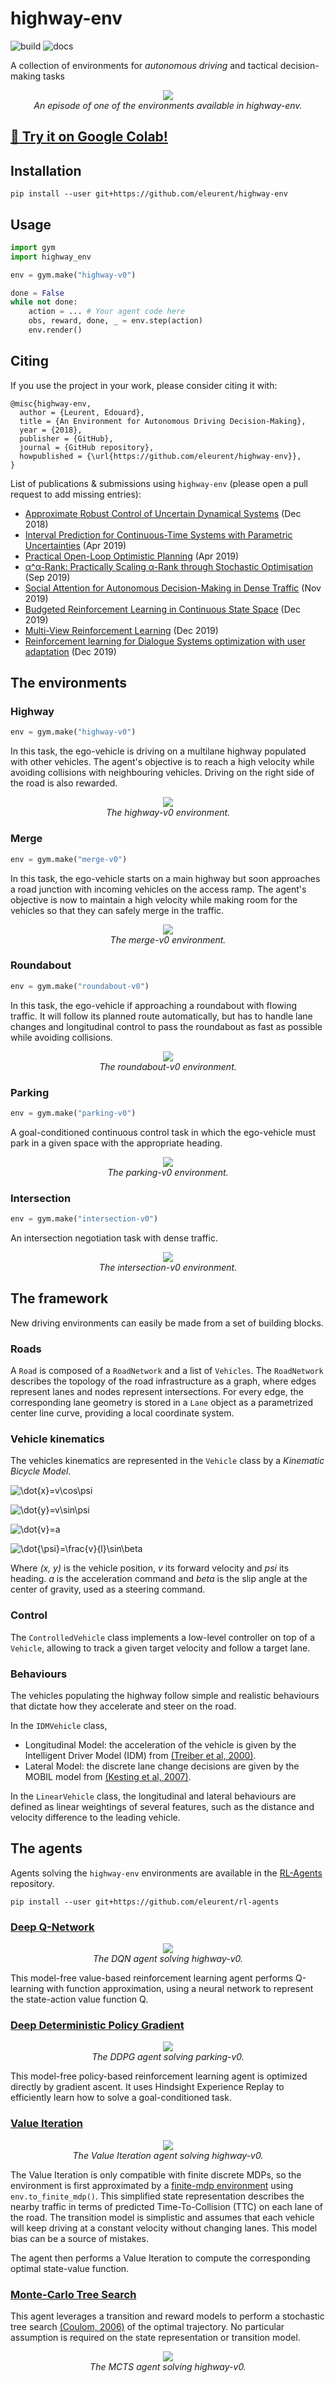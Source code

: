 # highway-env
![build](https://github.com/eleurent/highway-env/workflows/build/badge.svg)
![docs](https://github.com/eleurent/highway-env/workflows/docs/badge.svg)

A collection of environments for *autonomous driving* and tactical decision-making tasks

<p align="center">
    <img src="../gh-media/docs/media/highway-env.gif?raw=true"><br/>
    <em>An episode of one of the environments available in highway-env.</em>
</p>

## [:ledger: Try it on Google Colab!](scripts)

## Installation

`pip install --user git+https://github.com/eleurent/highway-env`

## Usage

```python
import gym
import highway_env

env = gym.make("highway-v0")

done = False
while not done:
    action = ... # Your agent code here
    obs, reward, done, _ = env.step(action)
    env.render()
```

## Citing

If you use the project in your work, please consider citing it with:
```
@misc{highway-env,
  author = {Leurent, Edouard},
  title = {An Environment for Autonomous Driving Decision-Making},
  year = {2018},
  publisher = {GitHub},
  journal = {GitHub repository},
  howpublished = {\url{https://github.com/eleurent/highway-env}},
}
```

List of publications & submissions using `highway-env` (please open a pull request to add missing entries):
* [Approximate Robust Control of Uncertain Dynamical Systems](https://arxiv.org/abs/1903.00220) (Dec 2018)
* [Interval Prediction for Continuous-Time Systems with Parametric Uncertainties](https://arxiv.org/abs/1904.04727) (Apr 2019)
* [Practical Open-Loop Optimistic Planning](https://arxiv.org/abs/1904.04700) (Apr 2019)
* [α^α-Rank: Practically Scaling α-Rank through Stochastic Optimisation](https://arxiv.org/abs/1909.11628) (Sep 2019)
* [Social Attention for Autonomous Decision-Making in Dense Traffic](https://arxiv.org/abs/1911.12250) (Nov 2019)
* [Budgeted Reinforcement Learning in Continuous State Space](http://papers.nips.cc/paper/9128-budgeted-reinforcement-learning-in-continuous-state-space/) (Dec 2019)
* [Multi-View Reinforcement Learning](http://papers.nips.cc/paper/8422-multi-view-reinforcement-learning) (Dec 2019)
* [Reinforcement learning for Dialogue Systems optimization with user adaptation](https://tel.archives-ouvertes.fr/tel-02422691/) (Dec 2019)

## The environments

### Highway

```python
env = gym.make("highway-v0")
```

In this task, the ego-vehicle is driving on a multilane highway populated with other vehicles.
The agent's objective is to reach a high velocity while avoiding collisions with neighbouring vehicles. Driving on the right side of the road is also rewarded.

<p align="center">
    <img src="../gh-media/docs/media/highway.gif?raw=true"><br/>
    <em>The highway-v0 environment.</em>
</p>


### Merge

```python
env = gym.make("merge-v0")
```

In this task, the ego-vehicle starts on a main highway but soon approaches a road junction with incoming vehicles on the access ramp. The agent's objective is now to maintain a high velocity while making room for the vehicles so that they can safely merge in the traffic.

<p align="center">
    <img src="../gh-media/docs/media/merge-env.gif?raw=true"><br/>
    <em>The merge-v0 environment.</em>
</p>

### Roundabout

```python
env = gym.make("roundabout-v0")
```

In this task, the ego-vehicle if approaching a roundabout with flowing traffic. It will follow its planned route automatically, but has to handle lane changes and longitudinal control to pass the roundabout as fast as possible while avoiding collisions.

<p align="center">
    <img src="../gh-media/docs/media/roundabout-env.gif?raw=true"><br/>
    <em>The roundabout-v0 environment.</em>
</p>

### Parking

```python
env = gym.make("parking-v0")
```

A goal-conditioned continuous control task in which the ego-vehicle must park in a given space with the appropriate heading.

<p align="center">
    <img src="../gh-media/docs/media/parking-env.gif?raw=true"><br/>
    <em>The parking-v0 environment.</em>
</p>

### Intersection

```python
env = gym.make("intersection-v0")
```

An intersection negotiation task with dense traffic.

<p align="center">
    <img src="../gh-media/docs/media/intersection-env.gif?raw=true"><br/>
    <em>The intersection-v0 environment.</em>
</p>

## The framework

New driving environments can easily be made from a set of building blocks.

### Roads

A `Road` is composed of a `RoadNetwork` and a list of `Vehicles`. The `RoadNetwork` describes the topology of the road infrastructure as a graph, where edges represent lanes and nodes represent intersections. For every edge, the corresponding lane geometry is stored in a `Lane` object as a parametrized center line curve, providing a local coordinate system.

### Vehicle kinematics

The vehicles kinematics are represented in the `Vehicle` class by a _Kinematic Bicycle Model_.

![\dot{x}=v\cos\psi](https://render.githubusercontent.com/render/math?math=\dot{x}=v\cos\psi)

![\dot{y}=v\sin\psi](https://render.githubusercontent.com/render/math?math=\dot{y}=v\sin\psi)

![\dot{v}=a](https://render.githubusercontent.com/render/math?math=\dot{v}=a)

![\dot{\psi}=\frac{v}{l}\sin\beta](https://render.githubusercontent.com/render/math?math=\dot{\psi}=\frac{v}{l}\sin\beta)

Where *(x, y)* is the vehicle position, *v* its forward velocity and *psi* its heading.
*a* is the acceleration command and *beta* is the slip angle at the center of gravity, used as a steering command.

### Control

The `ControlledVehicle` class implements a low-level controller on top of a `Vehicle`, allowing to track a given target velocity and follow a target lane.

### Behaviours

The vehicles populating the highway follow simple and realistic behaviours that dictate how they accelerate and steer on the road.

In the `IDMVehicle` class,
* Longitudinal Model: the acceleration of the vehicle is given by the Intelligent Driver Model (IDM) from [(Treiber et al, 2000)](https://arxiv.org/abs/cond-mat/0002177).
* Lateral Model: the discrete lane change decisions are given by the MOBIL model from [(Kesting et al, 2007)](https://www.researchgate.net/publication/239439179_General_Lane-Changing_Model_MOBIL_for_Car-Following_Models).

In the `LinearVehicle` class, the longitudinal and lateral behaviours are defined as linear weightings of several features, such as the distance and velocity difference to the leading vehicle.

## The agents

Agents solving the `highway-env` environments are available in the [RL-Agents](https://github.com/eleurent/rl-agents) repository.

`pip install --user git+https://github.com/eleurent/rl-agents`

### [Deep Q-Network](https://github.com/eleurent/rl-agents/tree/master/rl_agents/agents/dqn)


<p align="center">
    <img src="../gh-media/docs/media/dqn.gif?raw=true"><br/>
    <em>The DQN agent solving highway-v0.</em>
</p>

This model-free value-based reinforcement learning agent performs Q-learning with function approximation, using a neural network to represent the state-action value function Q.

### [Deep Deterministic Policy Gradient](https://github.com/openai/baselines/tree/master/baselines/her)

<p align="center">
    <img src="../gh-media/docs/media/ddpg.gif?raw=true"><br/>
    <em>The DDPG agent solving parking-v0.</em>
</p>

This model-free policy-based reinforcement learning agent is optimized directly by gradient ascent. It uses Hindsight Experience Replay to efficiently learn how to solve a goal-conditioned task.

### [Value Iteration](https://github.com/eleurent/rl-agents/blob/master/rl_agents/agents/dynamic_programming/value_iteration.py)

<p align="center">
    <img src="../gh-media/docs/media/ttcvi.gif?raw=true"><br/>
    <em>The Value Iteration agent solving highway-v0.</em>
</p>

The Value Iteration is only compatible with finite discrete MDPs, so the environment is first approximated by a [finite-mdp environment](https://github.com/eleurent/finite-mdp) using `env.to_finite_mdp()`. This simplified state representation describes the nearby traffic in terms of predicted Time-To-Collision (TTC) on each lane of the road. The transition model is simplistic and assumes that each vehicle will keep driving at a constant velocity without changing lanes. This model bias can be a source of mistakes.

The agent then performs a Value Iteration to compute the corresponding optimal state-value function.


### [Monte-Carlo Tree Search](https://github.com/eleurent/rl-agents/blob/master/rl_agents/agents/tree_search/mcts.py)

This agent leverages a transition and reward models to perform a stochastic tree search [(Coulom, 2006)](https://hal.inria.fr/inria-00116992/document) of the optimal trajectory. No particular assumption is required on the state representation or transition model.

<p align="center">
    <img src="../gh-media/docs/media/mcts.gif?raw=true"><br/>
    <em>The MCTS agent solving highway-v0.</em>
</p>
